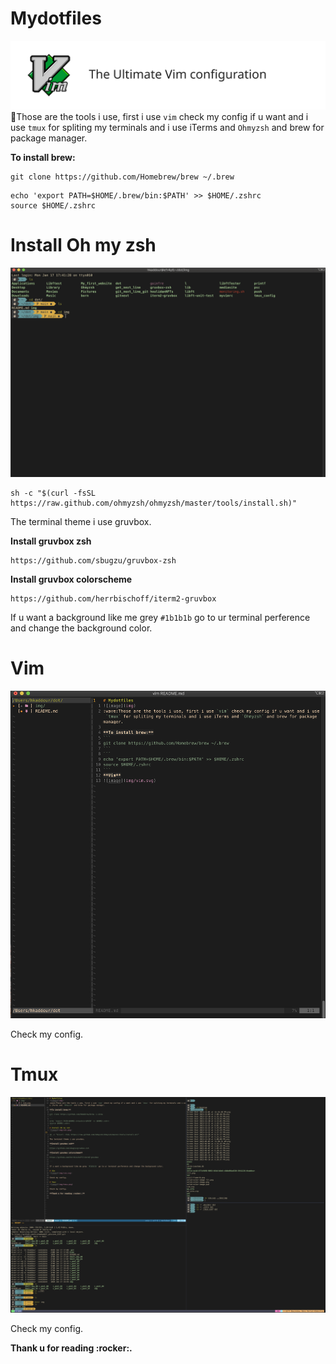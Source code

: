 # Mydotfiles
![image](img/vim.svg)
:wave:Those are the tools i use, first i use `vim` check my config if u want and i use `tmux` for spliting my terminals and i use iTerms and `Ohmyzsh` and brew for package manager.

**To install brew:**
```
git clone https://github.com/Homebrew/brew ~/.brew
```
```
echo 'export PATH=$HOME/.brew/bin:$PATH' >> $HOME/.zshrc
source $HOME/.zshrc
```
# Install Oh my zsh
![image](img/zsh.png)
```
sh -c "$(curl -fsSL https://raw.github.com/ohmyzsh/ohmyzsh/master/tools/install.sh)"
```
The terminal theme i use gruvbox.

**Install gruvbox zsh**
```
https://github.com/sbugzu/gruvbox-zsh
```
**Install gruvbox colorscheme**
```
https://github.com/herrbischoff/iterm2-gruvbox

```

If u want a background like me grey `#1b1b1b` go to ur terminal perference and change the background color.

# Vim
![image](img/vim.png)

Check my config.

# Tmux
![image](img/tmux.png)

Check my config.

**Thank u for reading :rocker:.**
